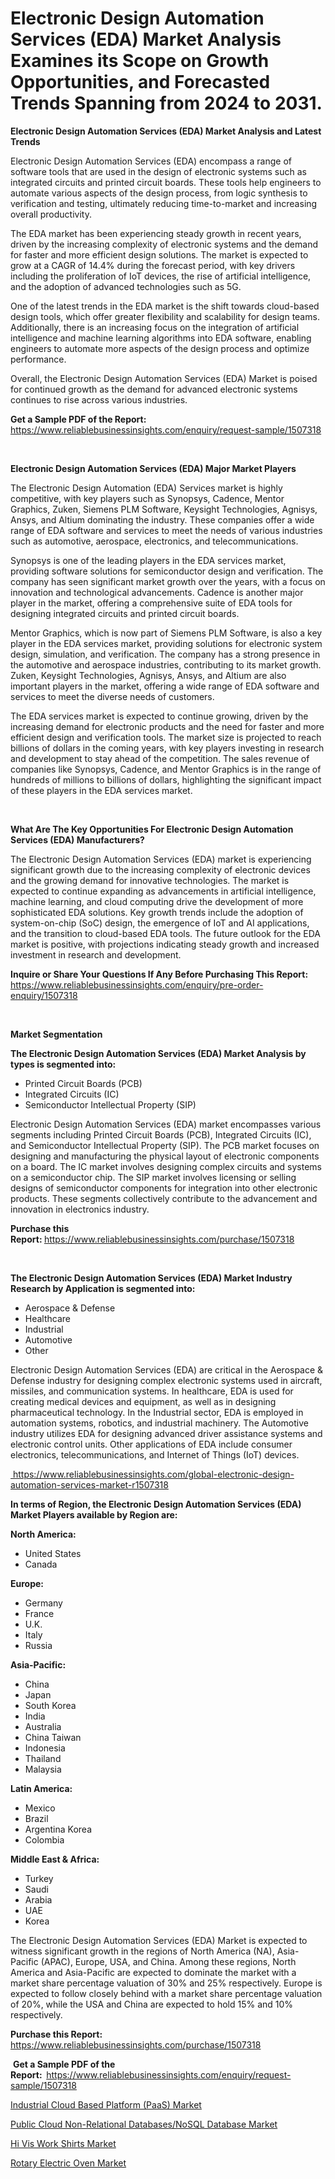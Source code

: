 <p><h1>Electronic Design Automation Services (EDA) Market Analysis Examines its Scope on Growth Opportunities, and Forecasted Trends Spanning from 2024 to 2031.</h1></p><p><strong>Electronic Design Automation Services (EDA) Market Analysis and Latest Trends</strong></p>
<p><p>Electronic Design Automation Services (EDA) encompass a range of software tools that are used in the design of electronic systems such as integrated circuits and printed circuit boards. These tools help engineers to automate various aspects of the design process, from logic synthesis to verification and testing, ultimately reducing time-to-market and increasing overall productivity.</p><p>The EDA market has been experiencing steady growth in recent years, driven by the increasing complexity of electronic systems and the demand for faster and more efficient design solutions. The market is expected to grow at a CAGR of 14.4% during the forecast period, with key drivers including the proliferation of IoT devices, the rise of artificial intelligence, and the adoption of advanced technologies such as 5G.</p><p>One of the latest trends in the EDA market is the shift towards cloud-based design tools, which offer greater flexibility and scalability for design teams. Additionally, there is an increasing focus on the integration of artificial intelligence and machine learning algorithms into EDA software, enabling engineers to automate more aspects of the design process and optimize performance.</p><p>Overall, the Electronic Design Automation Services (EDA) Market is poised for continued growth as the demand for advanced electronic systems continues to rise across various industries.</p></p>
<p><strong>Get a Sample PDF of the Report:&nbsp;</strong> <a href="https://www.reliablebusinessinsights.com/enquiry/request-sample/1507318">https://www.reliablebusinessinsights.com/enquiry/request-sample/1507318</a></p>
<p>&nbsp;</p>
<p><strong>Electronic Design Automation Services (EDA) Major Market Players</strong></p>
<p><p>The Electronic Design Automation (EDA) Services market is highly competitive, with key players such as Synopsys, Cadence, Mentor Graphics, Zuken, Siemens PLM Software, Keysight Technologies, Agnisys, Ansys, and Altium dominating the industry. These companies offer a wide range of EDA software and services to meet the needs of various industries such as automotive, aerospace, electronics, and telecommunications.</p><p>Synopsys is one of the leading players in the EDA services market, providing software solutions for semiconductor design and verification. The company has seen significant market growth over the years, with a focus on innovation and technological advancements. Cadence is another major player in the market, offering a comprehensive suite of EDA tools for designing integrated circuits and printed circuit boards.</p><p>Mentor Graphics, which is now part of Siemens PLM Software, is also a key player in the EDA services market, providing solutions for electronic system design, simulation, and verification. The company has a strong presence in the automotive and aerospace industries, contributing to its market growth. Zuken, Keysight Technologies, Agnisys, Ansys, and Altium are also important players in the market, offering a wide range of EDA software and services to meet the diverse needs of customers.</p><p>The EDA services market is expected to continue growing, driven by the increasing demand for electronic products and the need for faster and more efficient design and verification tools. The market size is projected to reach billions of dollars in the coming years, with key players investing in research and development to stay ahead of the competition. The sales revenue of companies like Synopsys, Cadence, and Mentor Graphics is in the range of hundreds of millions to billions of dollars, highlighting the significant impact of these players in the EDA services market.</p></p>
<p>&nbsp;</p>
<p><strong>What Are The Key Opportunities For Electronic Design Automation Services (EDA) Manufacturers?</strong></p>
<p><p>The Electronic Design Automation Services (EDA) market is experiencing significant growth due to the increasing complexity of electronic devices and the growing demand for innovative technologies. The market is expected to continue expanding as advancements in artificial intelligence, machine learning, and cloud computing drive the development of more sophisticated EDA solutions. Key growth trends include the adoption of system-on-chip (SoC) design, the emergence of IoT and AI applications, and the transition to cloud-based EDA tools. The future outlook for the EDA market is positive, with projections indicating steady growth and increased investment in research and development.</p></p>
<p><strong>Inquire or Share Your Questions If Any Before Purchasing This Report:</strong> <a href="https://www.reliablebusinessinsights.com/enquiry/pre-order-enquiry/1507318">https://www.reliablebusinessinsights.com/enquiry/pre-order-enquiry/1507318</a></p>
<p>&nbsp;</p>
<p><strong>Market Segmentation</strong></p>
<p><strong>The Electronic Design Automation Services (EDA) Market Analysis by types is segmented into:</strong></p>
<p><ul><li>Printed Circuit Boards (PCB)</li><li>Integrated Circuits (IC)</li><li>Semiconductor Intellectual Property (SIP)</li></ul></p>
<p><p>Electronic Design Automation Services (EDA) market encompasses various segments including Printed Circuit Boards (PCB), Integrated Circuits (IC), and Semiconductor Intellectual Property (SIP). The PCB market focuses on designing and manufacturing the physical layout of electronic components on a board. The IC market involves designing complex circuits and systems on a semiconductor chip. The SIP market involves licensing or selling designs of semiconductor components for integration into other electronic products. These segments collectively contribute to the advancement and innovation in electronics industry.</p></p>
<p><strong>Purchase this Report:&nbsp;</strong><a href="https://www.reliablebusinessinsights.com/purchase/1507318">https://www.reliablebusinessinsights.com/purchase/1507318</a></p>
<p>&nbsp;</p>
<p><strong>The Electronic Design Automation Services (EDA) Market Industry Research by Application is segmented into:</strong></p>
<p><ul><li>Aerospace & Defense</li><li>Healthcare</li><li>Industrial</li><li>Automotive</li><li>Other</li></ul></p>
<p><p>Electronic Design Automation Services (EDA) are critical in the Aerospace & Defense industry for designing complex electronic systems used in aircraft, missiles, and communication systems. In healthcare, EDA is used for creating medical devices and equipment, as well as in designing pharmaceutical technology. In the Industrial sector, EDA is employed in automation systems, robotics, and industrial machinery. The Automotive industry utilizes EDA for designing advanced driver assistance systems and electronic control units. Other applications of EDA include consumer electronics, telecommunications, and Internet of Things (IoT) devices.</p></p>
<p><a href="https://www.reliablebusinessinsights.com/global-electronic-design-automation-services-market-r1507318">&nbsp;https://www.reliablebusinessinsights.com/global-electronic-design-automation-services-market-r1507318</a></p>
<p><strong>In terms of Region, the Electronic Design Automation Services (EDA) Market Players available by Region are:</strong></p>
<p>
    <p> <strong> North America: </strong>
        <ul>
            <li>United States</li>
            <li>Canada</li>
        </ul>
        </p> 
    <p> <strong> Europe: </strong>
        <ul>
            <li>Germany</li>
            <li>France</li>
            <li>U.K.</li>
            <li>Italy</li>
            <li>Russia</li>
        </ul>
        </p> 
    <p> <strong> Asia-Pacific: </strong>
        <ul>
            <li>China</li>
            <li>Japan</li>
            <li>South Korea</li>
            <li>India</li>
            <li>Australia</li>
            <li>China Taiwan</li>
            <li>Indonesia</li>
            <li>Thailand</li>
            <li>Malaysia</li>
        </ul>
        </p> 
    <p> <strong> Latin America: </strong>
        <ul>
            <li>Mexico</li>
            <li>Brazil</li>
            <li>Argentina Korea</li>
            <li>Colombia</li>
        </ul>
        </p> 
    <p> <strong> Middle East & Africa: </strong>
        <ul>
            <li>Turkey</li>
            <li>Saudi</li>
            <li>Arabia</li>
            <li>UAE</li>
            <li>Korea</li>
        </ul>
    </p>
    </p>
<p><p>The Electronic Design Automation Services (EDA) Market is expected to witness significant growth in the regions of North America (NA), Asia-Pacific (APAC), Europe, USA, and China. Among these regions, North America and Asia-Pacific are expected to dominate the market with a market share percentage valuation of 30% and 25% respectively. Europe is expected to follow closely behind with a market share percentage valuation of 20%, while the USA and China are expected to hold 15% and 10% respectively.</p></p>
<p><strong>Purchase this Report: </strong><a href="https://www.reliablebusinessinsights.com/purchase/1507318">https://www.reliablebusinessinsights.com/purchase/1507318</a></p>
<p>&nbsp;<strong>Get a Sample PDF of the Report:&nbsp;&nbsp;</strong><a href="https://www.reliablebusinessinsights.com/enquiry/request-sample/1507318">https://www.reliablebusinessinsights.com/enquiry/request-sample/1507318</a></p>
<p><strong></strong></p>
<p><p><a href="https://github.com/wrwgzwbr35/Market-Research-Report-List-1/blob/main/industrial-cloud-based-platform-paas-market.md">Industrial Cloud Based Platform (PaaS) Market</a></p><p><a href="https://github.com/mdhefjumiah/Market-Research-Report-List-1/blob/main/public-cloud-non-relational-databasesnosql-database-market.md">Public Cloud Non-Relational Databases/NoSQL Database Market</a></p><p><a href="https://medium.com/@richard.james09789/hi-vis-work-shirts-market-share-market-analysis-growth-trends-forecasts-for-period-from-2024-4f9466677507">Hi Vis Work Shirts Market</a></p><p><a href="https://medium.com/@rebecca.smith5467/market-forecast-global-rotary-electric-oven-trends-and-impact-analysis-2024-2031-by-acc232bbb270">Rotary Electric Oven Market</a></p></p>